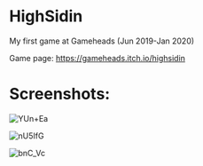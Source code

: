 # HighSidin
My first game at Gameheads (Jun 2019-Jan 2020)

Game page: https://gameheads.itch.io/highsidin

# Screenshots:
![YUn+Ea](https://github.com/user-attachments/assets/82fc4b3f-6c8e-4bb3-8771-30442251c5d5)

![nU5IfG](https://github.com/user-attachments/assets/35482ed4-ba2f-4918-a3ea-45180d7718b0)

![bnC_Vc](https://github.com/user-attachments/assets/e7bd456b-bcd6-4f2a-8fbf-7a2146ea250d)
